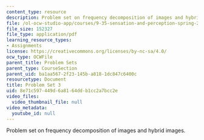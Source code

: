 ```yaml
---
content_type: resource
description: Problem set on frequency decomposition of images and hybrid images.
file: /ol-ocw-studio-app/courses/9-35-sensation-and-perception-spring-2009/8e71c597449d6a8164ddb1cc2a7bcc2e_MIT9_35s09_pset03.pdf
file_size: 152327
file_type: application/pdf
learning_resource_types:
- Assignments
license: https://creativecommons.org/licenses/by-nc-sa/4.0/
ocw_type: OCWFile
parent_title: Problem Sets
parent_type: CourseSection
parent_uid: ba1aa567-2f23-145b-a818-1dc847c6400c
resourcetype: Document
title: Problem Set 3
uid: 8e71c597-449d-6a81-64dd-b1cc2a7bcc2e
video_files:
  video_thumbnail_file: null
video_metadata:
  youtube_id: null
---
```

Problem set on frequency decomposition of images and hybrid images.